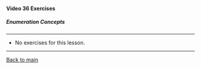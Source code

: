 #### Video 36 Exercises

##### Enumeration Concepts

---

- No exercises for this lesson.

---

[Back to main](https://github.com/rot0xd/CBTNuggets/blob/master/CEHv9/README.md)

